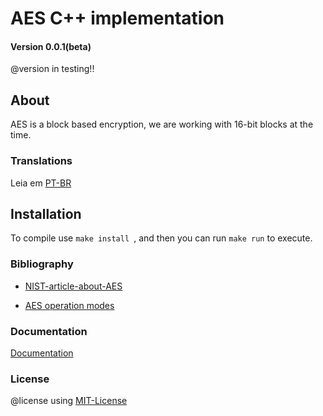 # AES C++ implementation

#### Version 0.0.1(beta)
   @version in testing!!

## About
  AES is a block based encryption, 
  we are working with 16-bit blocks at the time.
 
### Translations
  Leia em [PT-BR](#README.pt-br.md)
  
## Installation
  To compile use  `make install `, and then you can run `make run` to execute.

### Bibliography
	
  - [NIST-article-about-AES](https://nvlpubs.nist.gov/nistpubs/fips/nist.fips.197.pdf)

  - [AES operation modes](http://ciit.finki.ukim.mk/data/papers/10CiiT/10CiiT-46.pdf)


### Documentation

[Documentation](docs/docs.md)

### License

  @license using [MIT-License](LICENSE)

